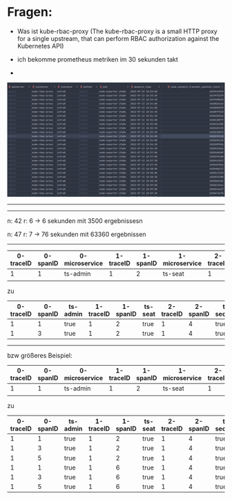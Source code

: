 # Fragen:

* Was ist kube-rbac-proxy (The kube-rbac-proxy is a small HTTP proxy for a single upstream, that can perform RBAC authorization against the Kubernetes API)

* ich bekomme prometheus metriken im 30 sekunden takt
* 

![img.png](network_transmit_packages_bild.png)

---




[//]: # ()
[//]: # (## Metrics container drop matters?)

[//]: # ()
[//]: # (Drop container null:)

[//]: # (* springstarter 1.2MB)

[//]: # (* ts auth mongo 4.4.15 86.2 kB)

[//]: # ()
[//]: # (not Drop container null:)

[//]: # (* springstarter 1.2 MB)

[//]: # (* ts auth mongo 4.4.15 86.2 kB)

[//]: # ()
[//]: # (no difference --> solution, drop container at end: data preserved and non matching values get dropped)

[//]: # ()
[//]: # (drop at end:)

[//]: # (* springstarter 805kB)

[//]: # (* ts-auth-mongo 4.4.15 86.2 kB)
___

n: 42
r: 6
-> 6 sekunden mit 3500 ergebnissesn


n: 47
r: 7
-> 76 sekunden mit 63360 ergebnissen

___

| 0-traceID | 0-spanID | 0-microservice | 1-traceID | 1-spanID | 1-microservice | 2-traceID | 2-spanID | 2-microservice | 3-traceID | 3-spanID | 3-microservice |
|-----------|----------|----------------|-----------|----------|----------------|-----------|----------|----------------|-----------|----------|----------------|
| 1         | 1        | ts-admin       | 1         | 2        | ts-seat        | 1         | 3        | ts-admin       | 1         | 4        | ts-security    |
|           |          |                |           |          |                |           |          |                |           |          |                |

zu

| 0-traceID | 0-spanID | ts-admin | 1-traceID | 1-spanID | ts-seat | 2-traceID | 2-spanID | ts-security | 3-traceID | 3-spanID | ts-another |
|-----------|----------|----------|-----------|----------|---------|-----------|----------|-------------|-----------|----------|------------|
| 1         | 1        | true     | 1         | 2        | true    | 1         | 4        | true        | -         | -        | -          |
| 1         | 3        | true     | 1         | 2        | true    | 1         | 4        | true        | -         | -        | -          |

___

bzw größeres Beispiel:


| 0-traceID | 0-spanID | 0-microservice | 1-traceID | 1-spanID | 1-microservice | 2-traceID | 2-spanID | 2-microservice | 3-traceID | 3-spanID | 3-microservice | 4-traceID | 4-spanID | 4-microservice | 5-traceID | 5-spanID | 5-microservice | 6-traceID | 6-spanID | 6-microservice |
|-----------|----------|----------------|-----------|----------|----------------|-----------|----------|----------------|-----------|----------|----------------|-----------|----------|----------------|-----------|----------|----------------|-----------|----------|----------------|
| 1         | 1        | ts-admin       | 1         | 2        | ts-seat        | 1         | 3        | ts-admin       | 1         | 4        | ts-security    | 1         | 5        | ts-admin       | 1         | 6        | ts-seat        | 1         | 7        | ts-another     |
|           |          |                |           |          |                |           |          |                |           |          |                |           |          |                |           |          |                |           |          |                |

zu

| 0-traceID | 0-spanID | ts-admin | 1-traceID | 1-spanID | ts-seat | 2-traceID | 2-spanID | ts-security | 3-traceID | 3-spanID | ts-another |
|-----------|----------|----------|-----------|----------|---------|-----------|----------|-------------|-----------|----------|------------|
| 1         | 1        | true     | 1         | 2        | true    | 1         | 4        | true        | 1         | 7        | true       |
| 1         | 3        | true     | 1         | 2        | true    | 1         | 4        | true        | 1         | 7        | true       |
| 1         | 5        | true     | 1         | 2        | true    | 1         | 4        | true        | 1         | 7        | true       |
| 1         | 1        | true     | 1         | 6        | true    | 1         | 4        | true        | 1         | 7        | true       |
| 1         | 3        | true     | 1         | 6        | true    | 1         | 4        | true        | 1         | 7        | true       |
| 1         | 5        | true     | 1         | 6        | true    | 1         | 4        | true        | 1         | 7        | true       |
